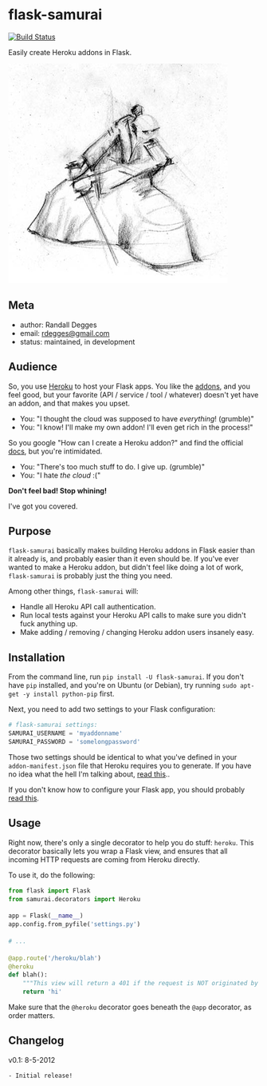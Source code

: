 # flask-samurai

[![Build Status](https://secure.travis-ci.org/rdegges/flask-samurai.png?branch=master)](http://travis-ci.org/rdegges/flask-samurai)

Easily create Heroku addons in Flask.


![samurai](https://github.com/rdegges/flask-samurai/raw/master/assets/samurai.jpg)


## Meta

* author: Randall Degges
* email:  rdegges@gmail.com
* status: maintained, in development


## Audience

So, you use [Heroku](http://www.heroku.com/) to host your Flask apps. You like
the [addons](http://addons.heroku.com/), and you feel good, but your favorite
(API / service / tool / whatever) doesn't yet have an addon, and that makes you
upset.

- You: "I thought the cloud was supposed to have *everything*! (grumble)"
- You: "I know! I'll make my own addon! I'll even get rich in the process!"

So you google "How can I create a Heroku addon?" and find the official
[docs](https://addons.heroku.com/provider), but you're intimidated.

- You: "There's too much stuff to do. I give up. (grumble)"
- You: "I hate *the cloud* :("

**Don't feel bad! Stop whining!**

I've got you covered.


## Purpose

`flask-samurai` basically makes building Heroku addons in Flask easier than it
already is, and probably easier than it even should be. If you've ever wanted
to make a Heroku addon, but didn't feel like doing a lot of work,
`flask-samurai` is probably just the thing you need.

Among other things, `flask-samurai` will:

- Handle all Heroku API call authentication.
- Run local tests against your Heroku API calls to make sure you didn't fuck
  anything up.
- Make adding / removing / changing Heroku addon users insanely easy.


## Installation

From the command line, run `pip install -U flask-samurai`. If you don't have
`pip` installed, and you're on Ubuntu (or Debian), try running `sudo apt-get -y
install python-pip` first.


Next, you need to add two settings to your Flask configuration:

``` python
# flask-samurai settings:
SAMURAI_USERNAME = 'myaddonname'
SAMURAI_PASSWORD = 'somelongpassword'
```

Those two settings should be identical to what you've defined in your
`addon-manifest.json` file that Heroku requires you to generate. If you have no
idea what the hell I'm talking about, [read
this](https://addons.heroku.com/provider/resources/technical/build/getting-started)..

If you don't know how to configure your Flask app, you should probably [read
this](http://flask.pocoo.org/docs/config/).


## Usage

Right now, there's only a single decorator to help you do stuff: `heroku`. This
decorator basically lets you wrap a Flask view, and ensures that all incoming
HTTP requests are coming from Heroku directly.

To use it, do the following:

``` python
from flask import Flask
from samurai.decorators import Heroku

app = Flask(__name__)
app.config.from_pyfile('settings.py')

# ...

@app.route('/heroku/blah')
@heroku
def blah():
    """This view will return a 401 if the request is NOT originated by Heroku."""
    return 'hi'
```

Make sure that the `@heroku` decorator goes beneath the `@app` decorator, as
order matters.


## Changelog

v0.1: 8-5-2012

    - Initial release!
